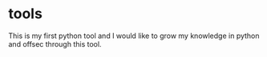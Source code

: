 # tools
This is my first python tool and I would like to grow my knowledge in python and offsec through this tool.
